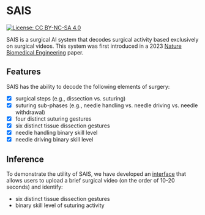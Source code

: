 # SAIS

[![License: CC BY-NC-SA 4.0](https://img.shields.io/badge/License-CC%20BY--NC--SA%204.0-lightgrey.svg)](http://creativecommons.org/licenses/by-nc-sa/4.0/)

SAIS is a surgical AI system that decodes surgical activity based exclusively on surgical videos. This system was first introduced in a 2023 [Nature Biomedical Engineering](https://www.nature.com/articles/s41551-023-01010-8) paper. 

## Features

SAIS has the ability to decode the following elements of surgery:
- [x] surgical steps (e.g., dissection vs. suturing)
- [x] suturing sub-phases (e.g., needle handling vs. needle driving vs. needle withdrawal)
- [x] four distinct suturing gestures   
- [x] six distinct tissue dissection gestures
- [x] needle handling binary skill level  
- [x] needle driving binary skill level 

## Inference

To demonstrate the utility of SAIS, we have developed an [interface](https://huggingface.co/spaces/danikiyasseh/SAIS/tree/main) that allows users to upload a brief surgical video (on the order of 10-20 seconds) and identify:
- six distinct tissue dissection gestures
- binary skill level of suturing activity


